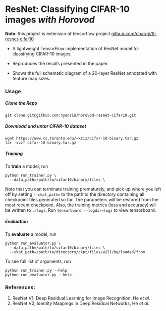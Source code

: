 # ResNet: Classifying CIFAR-10 images *with Horovod*

**Note**: this project is extension of tensorflow project [github.com/chao-ji/tf-resnet-cifar10](https://www.github.com/chao-ji/tf-resnet-cifar10)

* A lightweight TensorFlow implementation of ResNet model for classifying CIFAR-10 images. 

* Reproduces the results presented in the paper.

* Shows the full schematic diagram of a 20-layer ResNet annotated with feature map sizes.

### Usage
##### Clone the Repo
```
git clone git@github.com:hyonzin/horovod-resnet-cifar10.git
```
##### Download and untar CIFAR-10 dataset
```
wget https://www.cs.toronto.edu/~kriz/cifar-10-binary.tar.gz
tar -xvzf cifar-10-binary.tar.gz
```

##### Training
To **train** a model, run
```
python run_trainer.py \
  --data_path=/path/to/cifar10/binary/files \
```
Note that you can terminate training prematurely, and pick up where you left off by setting `--ckpt_path=` to the path to the directory containing all checkpoint files generated so far. The parameters will be restored from the most recent checkpoint. Also, the training metrics (loss and accuracy) will be written to `./logs`. Run `tensorboard --logdir=logs` to view tensorboard.

##### Evaluation
To **evaluate** a model, run
```
python run_evaluator.py \
  --data_path=/path/to/cifar10/binary/files \
  --ckpt_path=/path/to/directory/ckpt/files/will/be/loaded/from
```

To see full list of arguments, run

```
python run_trainer.py --help
python run_evaluator.py --help
```

### References:
  1. <a name="myfootnote1">ResNet V1</a>, Deep Residual Learning for Image Recognition, He *et al.*
  2. <a name="myfootnote2">ResNet V2</a>, Identity Mappings in Deep Residual Networks, He *et al.*
